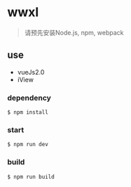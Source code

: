 # wwxl
> 请预先安装Node.js, npm, webpack

## use
* vueJs2.0 
* iView

### dependency
```
$ npm install
```

### start
```
$ npm run dev
```
### build
```
$ npm run build
```


